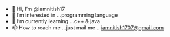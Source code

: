 - 👋 Hi, I’m @iamnitish17
- 👀 I’m interested in ...programming language
- 🌱 I’m currently learning ...c++ & java
- 📫 How to reach me ...just mail me .. iamnitish1707@gmail.com

<!---
iamnitish17/iamnitish17 is a ✨ special ✨ repository because its `README.md` (this file) appears on your GitHub profile.
You can click the Preview link to take a look at your changes.
--->

